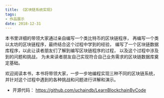 ```yaml
---
title: 《区块链系统实现》
tags:
- 作品展示
date: 2018-12-31
---
```


本书里详细的带领大家通过亲自编写一个类比特币的区块链程序，
再编写一个类以太坊的区块链程序，最终结合这个过程中学到的经验，
编写了一个区块链数据库程序，以此让读者朋友们了解到编写区块链程序的过程，
以及这个过程中涉及到的问题和挑战，
为未来读者朋友自己实现符合自己业务需求的区块链数据库奠定基础。

欢迎阅读本书，本书将带领大家，一步一步地编程实现三种不同的区块链系统，
并针对这个过程中遇到的各种挑战和问题进行详解和演示。


- 开源代码： https://github.com/uchaindb/LearnBlockchainByCode
